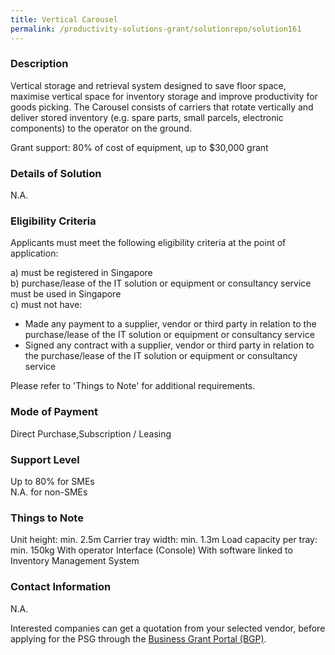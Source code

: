 ```yaml
---
title: Vertical Carousel
permalink: /productivity-solutions-grant/solutionrepo/solution161
---
```


### Description

Vertical storage and retrieval system designed to save floor space, maximise vertical space for inventory storage and improve productivity for goods picking. The Carousel consists of carriers that rotate vertically and deliver stored inventory (e.g. spare parts, small parcels, electronic components) to the operator on the ground.

Grant support: 80% of cost of equipment, up to $30,000 grant

### Details of Solution

N.A.

### Eligibility Criteria

Applicants must meet the following eligibility criteria at the point of application:

a) must be registered in Singapore <br>
b) purchase/lease of the IT solution or equipment or consultancy service must be used in Singapore <br>
c) must not have:
- Made any payment to a supplier, vendor or third party in relation to the purchase/lease of the IT solution or equipment or consultancy service
- Signed any contract with a supplier, vendor or third party in relation to the purchase/lease of the IT solution or equipment or consultancy service

Please refer to 'Things to Note' for additional requirements.

### Mode of Payment
Direct Purchase,Subscription / Leasing

### Support Level
Up to 80% for SMEs <br>
N.A. for non-SMEs

### Things to Note
Unit height: min. 2.5m
Carrier tray width: min. 1.3m
Load capacity per tray: min. 150kg
With operator Interface (Console)
With software linked to Inventory Management System

### Contact Information
N.A.

Interested companies can get a quotation from your selected vendor, before applying for the PSG through the <a target='_blank' rel='noopener' href='https://www.businessgrants.gov.sg/'>Business Grant Portal (BGP)</a>.
